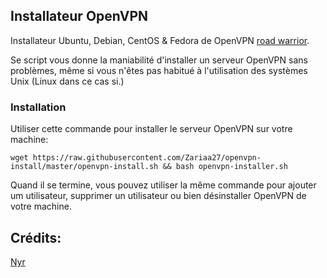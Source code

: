 ## Installateur OpenVPN
Installateur Ubuntu, Debian, CentOS & Fedora de OpenVPN [road warrior](http://en.wikipedia.org/wiki/Road_warrior_%28computing%29).

Se script vous donne la maniabilité d'installer un serveur OpenVPN sans problèmes, même si vous n'êtes pas habitué à l'utilisation des systèmes Unix (Linux dans ce cas si.)

### Installation
Utiliser cette commande pour installer le serveur OpenVPN sur votre machine:

`wget https://raw.githubusercontent.com/Zariaa27/openvpn-install/master/openvpn-install.sh && bash openvpn-installer.sh`

Quand il se termine, vous pouvez utiliser la même commande pour ajouter um utilisateur, supprimer un utilisateur ou bien désinstaller OpenVPN de votre machine.

## Crédits:
[Nyr](https://github.com/Nyr)
